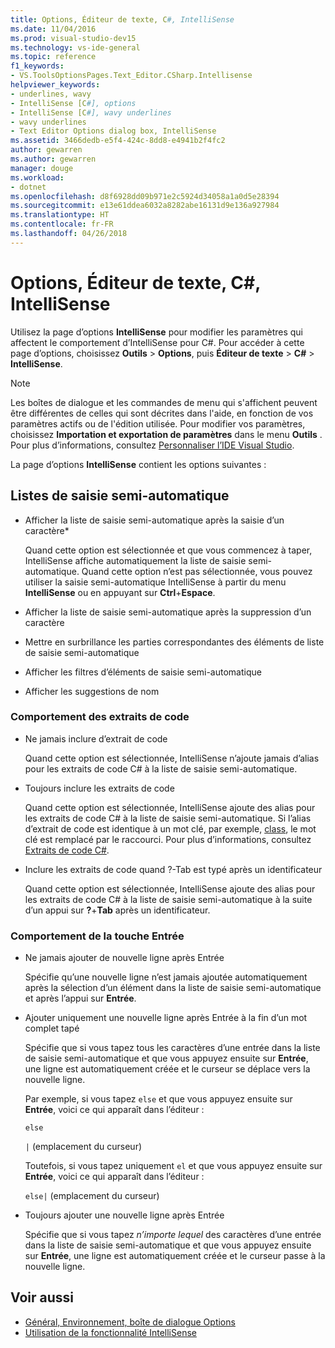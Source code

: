 ```yaml
---
title: Options, Éditeur de texte, C#, IntelliSense
ms.date: 11/04/2016
ms.prod: visual-studio-dev15
ms.technology: vs-ide-general
ms.topic: reference
f1_keywords:
- VS.ToolsOptionsPages.Text_Editor.CSharp.Intellisense
helpviewer_keywords:
- underlines, wavy
- IntelliSense [C#], options
- IntelliSense [C#], wavy underlines
- wavy underlines
- Text Editor Options dialog box, IntelliSense
ms.assetid: 3466dedb-e5f4-424c-8dd8-e4941b2f4fc2
author: gewarren
ms.author: gewarren
manager: douge
ms.workload:
- dotnet
ms.openlocfilehash: d8f6928dd09b971e2c5924d34058a1a0d5e28394
ms.sourcegitcommit: e13e61ddea6032a8282abe16131d9e136a927984
ms.translationtype: HT
ms.contentlocale: fr-FR
ms.lasthandoff: 04/26/2018
---
```

# <a name="options-text-editor-c-intellisense"></a>Options, Éditeur de texte, C#, IntelliSense

Utilisez la page d’options **IntelliSense** pour modifier les paramètres qui affectent le comportement d’IntelliSense pour C#. Pour accéder à cette page d’options, choisissez **Outils** > **Options**, puis **Éditeur de texte** > **C#** > **IntelliSense**.

> [!NOTE]
> Les boîtes de dialogue et les commandes de menu qui s'affichent peuvent être différentes de celles qui sont décrites dans l'aide, en fonction de vos paramètres actifs ou de l'édition utilisée. Pour modifier vos paramètres, choisissez **Importation et exportation de paramètres** dans le menu **Outils** . Pour plus d’informations, consultez [Personnaliser l’IDE Visual Studio](../../ide/personalizing-the-visual-studio-ide.md).

La page d’options **IntelliSense** contient les options suivantes :

## <a name="completion-lists"></a>Listes de saisie semi-automatique

- Afficher la liste de saisie semi-automatique après la saisie d’un caractère*

   Quand cette option est sélectionnée et que vous commencez à taper, IntelliSense affiche automatiquement la liste de saisie semi-automatique. Quand cette option n’est pas sélectionnée, vous pouvez utiliser la saisie semi-automatique IntelliSense à partir du menu **IntelliSense** ou en appuyant sur **Ctrl**+**Espace**.

- Afficher la liste de saisie semi-automatique après la suppression d’un caractère

- Mettre en surbrillance les parties correspondantes des éléments de liste de saisie semi-automatique

- Afficher les filtres d’éléments de saisie semi-automatique

- Afficher les suggestions de nom

### <a name="snippets-behavior"></a>Comportement des extraits de code

- Ne jamais inclure d’extrait de code

   Quand cette option est sélectionnée, IntelliSense n’ajoute jamais d’alias pour les extraits de code C# à la liste de saisie semi-automatique.

- Toujours inclure les extraits de code

   Quand cette option est sélectionnée, IntelliSense ajoute des alias pour les extraits de code C# à la liste de saisie semi-automatique. Si l’alias d’extrait de code est identique à un mot clé, par exemple, [class](/dotnet/csharp/language-reference/keywords/class), le mot clé est remplacé par le raccourci. Pour plus d’informations, consultez [Extraits de code C#](../../ide/visual-csharp-code-snippets.md).

- Inclure les extraits de code quand ?-Tab est typé après un identificateur

   Quand cette option est sélectionnée, IntelliSense ajoute des alias pour les extraits de code C# à la liste de saisie semi-automatique à la suite d’un appui sur **?**+**Tab** après un identificateur.

### <a name="enter-key-behavior"></a>Comportement de la touche Entrée

- Ne jamais ajouter de nouvelle ligne après Entrée

   Spécifie qu’une nouvelle ligne n’est jamais ajoutée automatiquement après la sélection d’un élément dans la liste de saisie semi-automatique et après l’appui sur **Entrée**.

- Ajouter uniquement une nouvelle ligne après Entrée à la fin d’un mot complet tapé

   Spécifie que si vous tapez tous les caractères d’une entrée dans la liste de saisie semi-automatique et que vous appuyez ensuite sur **Entrée**, une ligne est automatiquement créée et le curseur se déplace vers la nouvelle ligne.

   Par exemple, si vous tapez `else` et que vous appuyez ensuite sur **Entrée**, voici ce qui apparaît dans l’éditeur :

   `else`

   `|` (emplacement du curseur)

   Toutefois, si vous tapez uniquement `el` et que vous appuyez ensuite sur **Entrée**, voici ce qui apparaît dans l’éditeur :

   `else|` (emplacement du curseur)

- Toujours ajouter une nouvelle ligne après Entrée

   Spécifie que si vous tapez *n’importe lequel* des caractères d’une entrée dans la liste de saisie semi-automatique et que vous appuyez ensuite sur **Entrée**, une ligne est automatiquement créée et le curseur passe à la nouvelle ligne.

## <a name="see-also"></a>Voir aussi

- [Général, Environnement, boîte de dialogue Options](../../ide/reference/general-environment-options-dialog-box.md)
- [Utilisation de la fonctionnalité IntelliSense](../../ide/using-intellisense.md)